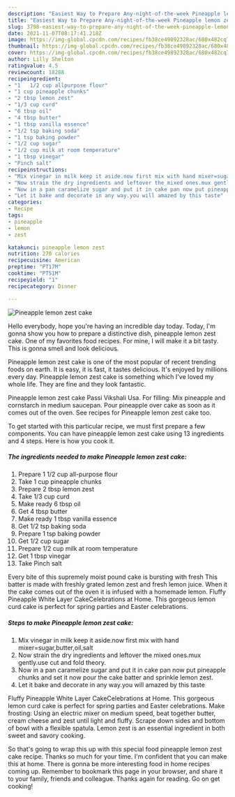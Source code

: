```yaml
---
description: "Easiest Way to Prepare Any-night-of-the-week Pineapple lemon zest cake"
title: "Easiest Way to Prepare Any-night-of-the-week Pineapple lemon zest cake"
slug: 3798-easiest-way-to-prepare-any-night-of-the-week-pineapple-lemon-zest-cake
date: 2021-11-07T08:17:41.218Z
image: https://img-global.cpcdn.com/recipes/fb38ce49892328ac/680x482cq70/pineapple-lemon-zest-cake-recipe-main-photo.jpg
thumbnail: https://img-global.cpcdn.com/recipes/fb38ce49892328ac/680x482cq70/pineapple-lemon-zest-cake-recipe-main-photo.jpg
cover: https://img-global.cpcdn.com/recipes/fb38ce49892328ac/680x482cq70/pineapple-lemon-zest-cake-recipe-main-photo.jpg
author: Lilly Shelton
ratingvalue: 4.5
reviewcount: 18288
recipeingredient:
- "1   1/2 cup allpurpose flour"
- "1 cup pineapple chunks"
- "2 tbsp lemon zest"
- "1/3 cup curd"
- "6 tbsp oil"
- "4 tbsp butter"
- "1 tbsp vanilla essence"
- "1/2 tsp baking soda"
- "1 tsp baking powder"
- "1/2 cup sugar"
- "1/2 cup milk at room temperature"
- "1 tbsp vinegar"
- "Pinch salt"
recipeinstructions:
- "Mix vinegar in milk keep it aside.now first mix with hand mixer=sugar,butter,oil,salt"
- "Now strain the dry ingredients and leftover the mixed ones.mux gently.use cut and fold theory."
- "Now in a pan caramelize sugar and put it in cake pan now put pineapple chunks and set it now pour the cake batter and sprinkle lemon zest."
- "Let it bake and decorate in any way.you will amazed by this taste"
categories:
- Recipe
tags:
- pineapple
- lemon
- zest

katakunci: pineapple lemon zest 
nutrition: 270 calories
recipecuisine: American
preptime: "PT17M"
cooktime: "PT51M"
recipeyield: "1"
recipecategory: Dinner

---
```



![Pineapple lemon zest cake](https://img-global.cpcdn.com/recipes/fb38ce49892328ac/680x482cq70/pineapple-lemon-zest-cake-recipe-main-photo.jpg)

Hello everybody, hope you're having an incredible day today. Today, I'm gonna show you how to prepare a distinctive dish, pineapple lemon zest cake. One of my favorites food recipes. For mine, I will make it a bit tasty. This is gonna smell and look delicious.

Pineapple lemon zest cake is one of the most popular of recent trending foods on earth. It is easy, it is fast, it tastes delicious. It's enjoyed by millions every day. Pineapple lemon zest cake is something which I've loved my whole life. They are fine and they look fantastic.

Pineapple lemon zest cake Passi Vikshali Usa. For filling: Mix pineapple and cornstarch in medium saucepan. Pour pineapple over cake as soon as it comes out of the oven. See recipes for Pineapple lemon zest cake too.


To get started with this particular recipe, we must first prepare a few components. You can have pineapple lemon zest cake using 13 ingredients and 4 steps. Here is how you cook it.

<!--inarticleads1-->

##### The ingredients needed to make Pineapple lemon zest cake:

1. Prepare 1   1/2 cup all-purpose flour
1. Take 1 cup pineapple chunks
1. Prepare 2 tbsp lemon zest
1. Take 1/3 cup curd
1. Make ready 6 tbsp oil
1. Get 4 tbsp butter
1. Make ready 1 tbsp vanilla essence
1. Get 1/2 tsp baking soda
1. Prepare 1 tsp baking powder
1. Get 1/2 cup sugar
1. Prepare 1/2 cup milk at room temperature
1. Get 1 tbsp vinegar
1. Take Pinch salt


Every bite of this supremely moist pound cake is bursting with fresh This batter is made with freshly grated lemon zest and fresh lemon juice. When it the cake comes out of the oven it is infused with a homemade lemon. Fluffy Pineapple White Layer CakeCelebrations at Home. This gorgeous lemon curd cake is perfect for spring parties and Easter celebrations. 

<!--inarticleads2-->

##### Steps to make Pineapple lemon zest cake:

1. Mix vinegar in milk keep it aside.now first mix with hand mixer=sugar,butter,oil,salt
1. Now strain the dry ingredients and leftover the mixed ones.mux gently.use cut and fold theory.
1. Now in a pan caramelize sugar and put it in cake pan now put pineapple chunks and set it now pour the cake batter and sprinkle lemon zest.
1. Let it bake and decorate in any way.you will amazed by this taste


Fluffy Pineapple White Layer CakeCelebrations at Home. This gorgeous lemon curd cake is perfect for spring parties and Easter celebrations. Make frosting: Using an electric mixer on medium speed, beat together butter, cream cheese and zest until light and fluffy. Scrape down sides and bottom of bowl with a flexible spatula. Lemon zest is an essential ingredient in both sweet and savory cooking. 

So that's going to wrap this up with this special food pineapple lemon zest cake recipe. Thanks so much for your time. I'm confident that you can make this at home. There is gonna be more interesting food in home recipes coming up. Remember to bookmark this page in your browser, and share it to your family, friends and colleague. Thanks again for reading. Go on get cooking!
